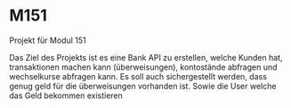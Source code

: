 # M151
Projekt für Modul 151

Das Ziel des Projekts ist es eine Bank API zu erstellen, welche Kunden hat, transaktionen machen kann (überweisungen), kontostände abfragen und wechselkurse abfragen kann.
Es soll auch sichergestellt werden, dass genug geld für die überweisungen vorhanden ist. Sowie die User welche das Geld bekommen existieren
